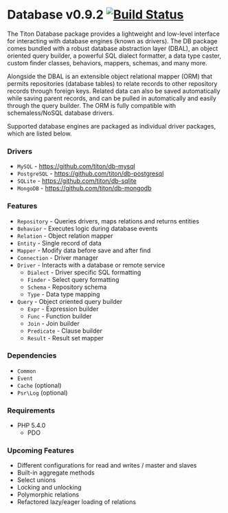 # Database v0.9.2 [![Build Status](https://travis-ci.org/titon/db.png)](https://travis-ci.org/titon/db) #

The Titon Database package provides a lightweight and low-level interface for interacting with database engines (known as drivers).
The DB package comes bundled with a robust database abstraction layer (DBAL), an object oriented query builder,
a powerful SQL dialect formatter, a data type caster, custom finder classes, behaviors, mappers, schemas, and many more.

Alongside the DBAL is an extensible object relational mapper (ORM) that permits repositories (database tables) to
relate records to other repository records through foreign keys. Related data can also be saved automatically while saving parent records,
and can be pulled in automatically and easily through the query builder. The ORM is fully compatible with schemaless/NoSQL database drivers.

Supported database engines are packaged as individual driver packages, which are listed below.

### Drivers ###

* `MySQL` - https://github.com/titon/db-mysql
* `PostgreSQL` - https://github.com/titon/db-postgresql
* `SQLite` - https://github.com/titon/db-sqlite
* `MongoDB` - https://github.com/titon/db-mongodb

### Features ###

* `Repository` - Queries drivers, maps relations and returns entities
* `Behavior` - Executes logic during database events
* `Relation` - Object relation mapper
* `Entity` - Single record of data
* `Mapper` - Modify data before save and after find
* `Connection` - Driver manager
* `Driver` - Interacts with a database or remote service
    * `Dialect` - Driver specific SQL formatting
    * `Finder` - Select query formatting
    * `Schema` - Repository schema
    * `Type` - Data type mapping
* `Query` - Object oriented query builder
    * `Expr` - Expression builder
    * `Func` - Function builder
    * `Join` - Join builder
    * `Predicate` - Clause builder
    * `Result` - Result set mapper

### Dependencies ###

* `Common`
* `Event`
* `Cache` (optional)
* `Psr\Log` (optional)

### Requirements ###

* PHP 5.4.0
    * PDO

### Upcoming Features ###

* Different configurations for read and writes / master and slaves
* Built-in aggregate methods
* Select unions
* Locking and unlocking
* Polymorphic relations
* Refactored lazy/eager loading of relations